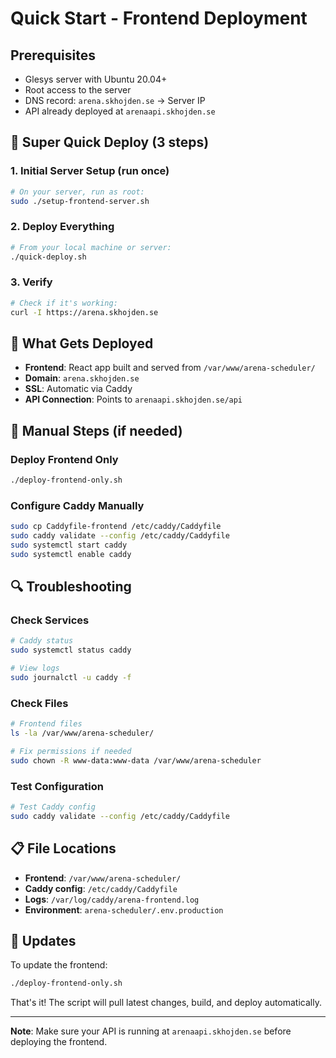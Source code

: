 # Quick Start - Frontend Deployment

## Prerequisites
- Glesys server with Ubuntu 20.04+
- Root access to the server
- DNS record: `arena.skhojden.se` → Server IP
- API already deployed at `arenaapi.skhojden.se`

## 🚀 Super Quick Deploy (3 steps)

### 1. Initial Server Setup (run once)
```bash
# On your server, run as root:
sudo ./setup-frontend-server.sh
```

### 2. Deploy Everything
```bash
# From your local machine or server:
./quick-deploy.sh
```

### 3. Verify
```bash
# Check if it's working:
curl -I https://arena.skhojden.se
```

## 📁 What Gets Deployed

- **Frontend**: React app built and served from `/var/www/arena-scheduler/`
- **Domain**: `arena.skhojden.se`
- **SSL**: Automatic via Caddy
- **API Connection**: Points to `arenaapi.skhojden.se/api`

## 🔧 Manual Steps (if needed)

### Deploy Frontend Only
```bash
./deploy-frontend-only.sh
```

### Configure Caddy Manually
```bash
sudo cp Caddyfile-frontend /etc/caddy/Caddyfile
sudo caddy validate --config /etc/caddy/Caddyfile
sudo systemctl start caddy
sudo systemctl enable caddy
```

## 🔍 Troubleshooting

### Check Services
```bash
# Caddy status
sudo systemctl status caddy

# View logs
sudo journalctl -u caddy -f
```

### Check Files
```bash
# Frontend files
ls -la /var/www/arena-scheduler/

# Fix permissions if needed
sudo chown -R www-data:www-data /var/www/arena-scheduler
```

### Test Configuration
```bash
# Test Caddy config
sudo caddy validate --config /etc/caddy/Caddyfile
```

## 📋 File Locations

- **Frontend**: `/var/www/arena-scheduler/`
- **Caddy config**: `/etc/caddy/Caddyfile`
- **Logs**: `/var/log/caddy/arena-frontend.log`
- **Environment**: `arena-scheduler/.env.production`

## 🔄 Updates

To update the frontend:
```bash
./deploy-frontend-only.sh
```

That's it! The script will pull latest changes, build, and deploy automatically.

---

**Note**: Make sure your API is running at `arenaapi.skhojden.se` before deploying the frontend.
